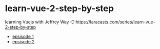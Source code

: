 # learn-vue-2-step-by-step
learning Vuejs with Jeffrey Way :D https://laracasts.com/series/learn-vue-2-step-by-step

- [epsisode 1](https://laracasts.com/series/learn-vue-2-step-by-step/episodes/1)
- [epsisode 2](https://laracasts.com/series/learn-vue-2-step-by-step/episodes/2)
